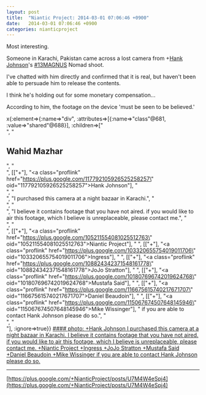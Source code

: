 ```yaml
---
layout: post
title:  "Niantic Project: 2014-03-01 07:06:46 +0900"
date:   2014-03-01 07:06:46 +0900
categories: nianticproject
---
```

Most interesting.

Someone in Karachi, Pakistan came across a lost camera from +[Hank Johnson](https://plus.google.com/117792105926525258257 "")'s [#13MAGNUS](https://plus.google.com/s/%2313MAGNUS "") Nomad shoot.

I've chatted with him directly and confirmed that it is real, but haven't been able to persuade him to release the contents.

I think he's holding out for some monetary compensation...

According to him, the footage on the device 'must be seen to be believed.'

x{:element=>{:name=>"div", :attributes=>[{:name=>"class"@681, :value=>"shared"@688}], :children=>["<br />", "<h2>Wahid Mazhar</h2>", "<br />", [["+"], "<a class=\"proflink\" href=\"https://plus.google.com/117792105926525258257\" oid=\"117792105926525258257\">Hank Johnson</a>"], "<br />", "<br />", "I purchased this camera at a night bazaar in Karachi.", "<br />", "<br />", "I believe it contains footage that you have not aired. if you would like to air this footage, which I believe is unreplaceable, please contact me.", "<br />", "<br />", [["+"], "<a class=\"proflink\" href=\"https://plus.google.com/105211554081025512763\" oid=\"105211554081025512763\">Niantic Project</a>"], " ", [["+"], "<a class=\"proflink\" href=\"https://plus.google.com/103320655754019011706\" oid=\"103320655754019011706\">Ingress</a>"], " ", [["+"], "<a class=\"proflink\" href=\"https://plus.google.com/108824342371548161778\" oid=\"108824342371548161778\">JoJo Stratton</a>"], " ", [["+"], "<a class=\"proflink\" href=\"https://plus.google.com/101807696742019624768\" oid=\"101807696742019624768\">Mustafa Said</a>"], " ", [["+"], "<a class=\"proflink\" href=\"https://plus.google.com/116675615740217671707\" oid=\"116675615740217671707\">Daniel Beaudoin</a>"], " ", [["+"], "<a class=\"proflink\" href=\"https://plus.google.com/115067674507648145946\" oid=\"115067674507648145946\">Mike Wissinger</a>"], " if you are able to contact Hank Johnson please do so.", "<br />", "<br />"], :ignore=>true}}
[#### photo: +Hank Johnson
I purchased this camera at a night bazaar in Karachi.
I believe it contains footage that you have not aired. if you would like to air this footage, which I believe is unreplaceable, please contact me.
+Niantic Project +Ingress +JoJo Stratton +Mustafa Said +Daniel Beaudoin +Mike Wissinger if you are able to contact Hank Johnson please do so.](https://lh6.googleusercontent.com/-2CAGf9KxO3s/UxBwomSvTiI/AAAAAAAAACI/ucuasHtSLO4/w1200-h1015/nomadcamera.png "")
- - -
[https://plus.google.com/+NianticProject/posts/U7M4W4eSpj4](https://plus.google.com/+NianticProject/posts/U7M4W4eSpj4)
